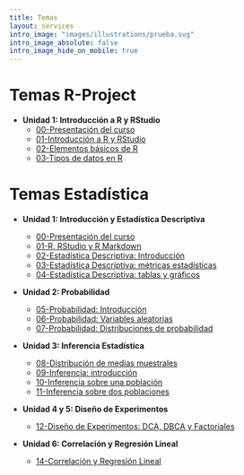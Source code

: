 ```yaml
---
title: Temas
layout: services
intro_image: "images/illustrations/prueba.svg"
intro_image_absolute: false
intro_image_hide_on_mobile: true
---
```


# Temas R-Project

- **Unidad 1: Introducción a R y RStudio**
  - [00-Presentación del curso](/temas/00-Curso/00-Curso.html)
  - [01-Introducción a R y RStudio](/temas/01-IntroR-RStudio/01-IntroR-RStudio.html)
  - [02-Elementos básicos de R](/temas/02-Elementos-Basicos-R/02-Elementos-Basicos-R.html)
  - [03-Tipos de datos en R](/temas/03-Tipos-datos-R/03-Tipos-datos-R.html)

# Temas Estadística

- **Unidad 1: Introducción y Estadística Descriptiva**
    + [00-Presentación del curso](/temas/Statistics/00-Curso/00-Curso.html)
    + [01-R, RStudio y R Markdown](/temas/Statistics/01-R-RStudio/01-R-RStudio.html)
    + [02-Estadística Descriptiva: Introducción](/temas/Statistics/02-Estad-Descriptiva/02-Estad-Descriptiva.html)
    + [03-Estadística Descriptiva: métricas estadísticas](/temas/Statistics/03-Estad-Descriptiva-R/03-Estad-Descriptiva-R.html)
    + [04-Estadística Descriptiva: tablas y gráficos](/temas/Statistics/04-Estad-Descriptiva-R2/04-Estad-Descriptiva-R2.html)

- **Unidad 2: Probabilidad**
    + [05-Probabilidad: Introducción]()
    + [06-Probabilidad: Variables aleatorias]()
    + [07-Probabilidad: Distribuciones de probabilidad]()
    
- **Unidad 3: Inferencia Estadística**
    + [08-Distribución de medias muestrales]()
    + [09-Inferencia: introducción]()
    + [10-Inferencia sobre una población]()
    + [11-Inferencia sobre dos poblaciones]()

- **Unidad 4 y 5: Diseño de Experimentos**
    + [12-Diseño de Experimentos: DCA, DBCA y Factoriales]()

- **Unidad 6: Correlación y Regresión Lineal**
    + [14-Correlación y Regresión Lineal]()

  
    
    
